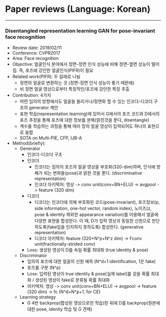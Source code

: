 # Paper reviews (Language: Korean)

---

### Disentangled representation learning GAN for pose-invariant face recognition
- Review date: 2019/02/11
- Conference: CVPR2017
- Area: Face recognition
- Objective: 얼굴인식 분야에서 정면-정면 인식 성능에 비해 정면-옆면 성능이 떨어짐. 즉, 포즈에 강인한 얼굴인식(PIFR)이 필요
- Related work(PIFR): 두 갈래로 나뉨 
  - 정면의 얼굴로 변환하는 것 (정면-정면 인식 성능이 좋기 때문에)
  - 비 정면 얼굴 영상으로부터 특징적인/포즈에 강인한 특징 추출
- Contribution: 4가지
  - 어떤 임의의 방향에서도 얼굴을 돌리거나/정면화 할 수 있는 인코더-디코더 구조의 generator 제안
  - 표현 학습(representation learning)에 있어서 G에서의 포즈 코드와 D에서의 포즈 추정을 통해 포즈에 대한 정보를 분해(얽힌것을 푼다, disentangle)
  - 계수를 학습하는 과정을 통해 여러 장의 얼굴 영상이 입력되어도 하나의 표현으로 융합
  - SOTA on Multi-PIE, CFP, IJB-A
- Method(briefly): 
  - Generator
    - 인코더-디코더 구조
    - 인코더
      - 인코더는 임의의 포즈의 얼굴 영상을 부호화(320-dim)하며, 인식에 방해가 되는 변화들(pose)과 얽힌 것을 푼다. (discriminative representation)
      - 인코더 아키텍처: 영상 -> conv unit(conv+BN+ELU) -> avgpool -> feature (320 dim)
    - 디코더
      - 디코더는 인코더에 의해 부호화된 코드(pose-invariant), 포즈정보(p, side information, one-hot vector, random index), 노이즈(z, pose & identity 제외한 appearance variation)를 이용해서 얼굴에 다양한 표현을 합성한다. 이 때, D가 입력 영상과 동일한 신원으로 판단하도록(fake임을 인지하지 못하도록) 합성한다. (generative representation)
      - 디코더 아키텍처: feature (320+N^p+N^z dim) -> Fconv unit(fractionally-strided conv)
    - Loss: 생성된 영상이 D를 속일 확률 최대화 (true identity & pose)
  - Discriminator
    - 임의의 포즈에 대한 얼굴의 신원 예측 (N^d+1 identification, 1은 fake)
    - 포즈를 구분 (N^p)
    - Loss: 입력된 영상이 true identity & pose[실제 label]를 갖을 확률 최대화 / 생성된 영상이 fake로 분류될 확률 최대화
    - 아키텍처: 영상 -> conv unit(conv+BN+ELU) -> avgpool -> feature (320 dim) -> fc (N^d+N^p+1, for CE)
  - Learning strategy
    - G 4번 backprop(합성된 영상으로만 학습)한 뒤에 D를 backprop(원본에 대한 pose, idenity 학습 및 G 견제)
 
